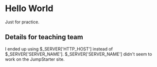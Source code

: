 # Hello World

Just for practice.

## Details for teaching team
I ended up using $_SERVER['HTTP_HOST'] instead of $_SERVER['SERVER_NAME']. $_SERVER['SERVER_NAME'] didn't seem to work on the JumpStarter site.